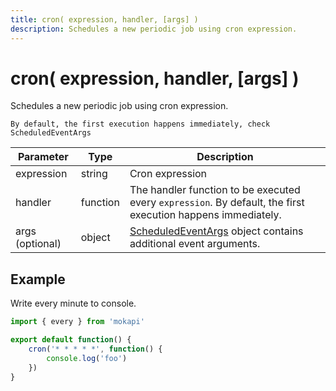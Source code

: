 ```yaml
---
title: cron( expression, handler, [args] )
description: Schedules a new periodic job using cron expression.
---
```

# cron( expression, handler, [args] )

Schedules a new periodic job using cron expression. 

``` box=info
By default, the first execution happens immediately, check ScheduledEventArgs
```

| Parameter       | Type     | Description                                                                                                         |
|-----------------|----------|---------------------------------------------------------------------------------------------------------------------|
| expression      | string   | Cron expression                                                                                                     |
| handler         | function | The handler function to be executed every `expression`. By default, the first execution happens immediately.        |
| args (optional) | object   | [ScheduledEventArgs](/docs/javascript-api/mokapi/scheduledeventargs.md) object contains additional event arguments. | 

## Example

Write every minute to console.

```javascript
import { every } from 'mokapi'

export default function() {
    cron('* * * * *', function() {
        console.log('foo')
    })
}
```

